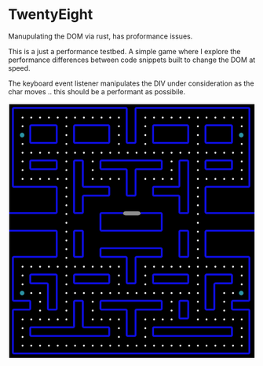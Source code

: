 # TwentyEight

Manupulating the DOM via rust, has proformance issues.

This is a just a performance testbed. A simple game
where I explore the performance differences between code
snippets built to change the DOM at speed.

The keyboard event listener manipulates the DIV under consideration as the char moves .. this should be a performant as possibile.

![GameBaord](./images/GameBoard.png)